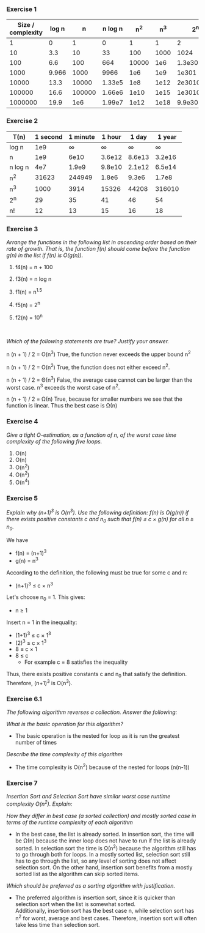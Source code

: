 ### **Exercise 1**

| Size / complexity |     log n     |       n       |    n log n    |  n<sup>2</sup>   |  n<sup>3</sup>   |   2<sup>n</sup>  |      n!          |
|-------------------|---------------|---------------|---------------|------------------|------------------|------------------|------------------|
| 1                 |      0        |       1       |      0        |       1          |       1          |      2           |       1          |
| 10                |      3.3      |       10      |      33       |       100        |       1000       |      1024        |       3.6e6      |
| 100               |      6.6      |       100     |      664      |       10000      |       1e6        |      1.3e30      |       9.3e157    |
| 1000              |      9.966    |       1000    |      9966     |       1e6        |       1e9        |      1e301       |       4e2567     |
| 10000             |      13.3     |       10000   |      1.33e5   |       1e8        |       1e12       |      2e3010      |   2.8e35659      |
| 100000            |      16.6     |       100000  |      1.66e6   |       1e10       |       1e15       |      1e30103     |    3e456573      |
| 1000000           |      19.9     |       1e6     |      1.99e7   |       1e12       |       1e18       |      9.9e301029  |      8e5565708   |


### **Exercise 2** 
| T(n)          | 1 second | 1 minute |  1 hour  |  1 day   |  1 year  |
| --------------|----------|----------|----------|----------|----------|
| log n         |    1e9   | &#x221e; |  &#x221e;| &#x221e; | &#x221e; |
| n             |    1e9   |   6e10   |  3.6e12  |   8.6e13 |   3.2e16 |
| n log n       |    4e7   |   1.9e9  |  9.8e10  |   2.1e12 |   6.5e14 |
| n<sup>2</sup> |    31623 |   244949 |  1.8e6   |   9.3e6  |   1.7e8  |
| n<sup>3</sup> |    1000  |   3914   |  15326   |   44208  |   316010 |
| 2<sup>n</sup> |    29    |   35     |  41      |   46     |   54     |
| n!            |    12    |   13     |  15      |   16     |    18    |


### **Exercise 3**
*Arrange the functions in the following list in ascending order based on their
rate of growth. That is, the function f(n) should come before the function g(n)
in the list if f(n) is O(g(n)).* 

1. f4(n) = n + 100

2. f3(n) = n log n

3. f1(n) = n<sup>1.5</sup>

4. f5(n) = 2<sup>n</sup>

5. f2(n) = 10<sup>n</sup>   

<br>

*Which of the following statements are true? Justify your answer.* 

n (n + 1) / 2 = O(n<sup>3</sup>)    True, the function never exceeds the upper bound n<sup>2</sup> 

n (n + 1) / 2 = O(n<sup>2</sup>)    True, the function does not either exceed n<sup>2</sup>. 

n (n + 1) / 2 = Θ(n<sup>3</sup>)    False, the average case cannot can be larger than the worst case. n<sup>3</sup> exceeds the worst case of n<sup>2</sup>. 

n (n + 1) / 2 = Ω(n)                True, because for smaller numbers we see that the function is linear. Thus the best case is Ω(n) 

### **Exercise 4**
*Give a tight O-estimation, as a function of n, of the worst case time
complexity of the following five loops.*

1. O(n)
2. O(n)
3. O(n<sup>2</sup>)
4. O(n<sup>2</sup>)
5. O(n<sup>4</sup>)


### **Exercise 5**

*Explain why (n+1)<sup>3</sup> is O(n<sup>3</sup>). Use the following
definition: f(n) is O(g(n)) if there exists positive constants c and
n<sub>0</sub> such that f(n) &le; c &times; g(n) for all n &ge; n<sub>0</sub>.*

We have 
- f(n) = (n+1)<sup>3</sup>
- g(n) = n<sup>3</sup>

According to the definition, the following must be true for some c and n: <br>
- (n+1)<sup>3</sup> &le; c &times; n<sup>3</sup>

Let's choose n<sub>0</sub> = 1. This gives:
- n &ge; 1 

Insert n = 1 in the inequality:
- (1+1)<sup>3</sup> &le; c &times; 1<sup>3</sup>
- (2)<sup>3</sup> &le; c &times; 1<sup>3</sup>
- 8 &le; c &times; 1
- 8 &le; c 
    - For example c = 8 satisfies the inequality

Thus, there exists positive constants c and n<sub>0</sub> that satisfy the definition. Therefore, (n+1)<sup>3</sup> is O(n<sup>3</sup>). 

### **Exercise 6.1**
*The following algorithm reverses a collection.  Answer the following:*

*What is the basic operation for this algorithm?*

- The basic operation is the nested for loop as it is run the greatest number of times 

*Describe the time complexity of this algorithm*

- The time complexity is O(n<sup>2</sup>) because of the nested for loops (n(n-1))  


### **Exercise 7**
*Insertion Sort and Selection Sort have similar worst case runtime complexity
O(n<sup>2</sup>).  Explain:*

*How they differ in best case (a sorted collection) and mostly sorted case in
terms of the runtime complexity of each algorithm*

- In the best case, the list is already sorted. In insertion sort, the time will be Ω(n) because the inner loop does not have to run if the 
list is already sorted. In selection sort the time is Ω(n<sup>2</sup>) because the algorithm still has to go through both for loops. 
In a mostly sorted list, selection sort still has to go through the list, so any level of sorting does not affect selection sort. On the other hand, 
insertion sort benefits from a mostly sorted list as the algorithm can skip sorted items. 

*Which should be preferred as a sorting algorithm with justification.*

- The preferred algorithm is insertion sort, since it is quicker than selection sort when the list is somewhat sorted.     
Additionally, insertion sort has the best case n, while selection sort has n<sup>2</sup> for worst, average and best cases. Therefore, insertion sort will often take less time than selection sort.   



